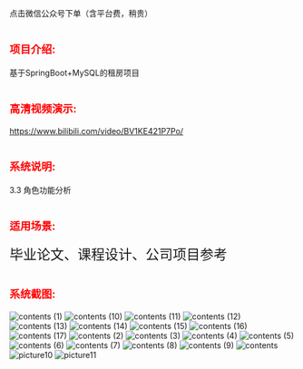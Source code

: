 点击微信公众号下单（含平台费，稍贵）</a></div>
<h1><span style="font-size: 14pt;"><strong style="color: #ff0000;">项目介绍:</strong></span></h1>
基于SpringBoot+MySQL的租房项目
<h1><span style="color: #ff0000; font-size: 14pt;"><strong>高清视频演示:</strong></span></h1>
<a href="https://www.bilibili.com/video/BV1KE421P7Po/">https://www.bilibili.com/video/BV1KE421P7Po/</a>
<h1><span style="color: #ff0000; font-size: 14pt;"><strong>系统说明:</strong></span></h1>
<a name="_Toc8557"></a><a name="_Toc163380757"></a><a name="_Toc152425655"></a><a name="_Toc163381055"></a><a name="_Toc7722"></a><a name="_Toc159782346"></a>3.3 角色功能分析


<h1><span style="color: #ff0000; font-size: 14pt;"><strong>适用场景:</strong></span></h1>
<span style="font-size: 18pt;">毕业论文、课程设计、公司项目参考</span>
<h1><span style="color: #ff0000; font-size: 14pt;"><strong>系统截图:</strong></span></h1>
<img src="https://99ym.oss-cn-chengdu.aliyuncs.com/1/8/2/contents%20%281%29.png" alt="contents (1)" />
<img src="https://99ym.oss-cn-chengdu.aliyuncs.com/1/8/2/contents%20%2810%29.png" alt="contents (10)" />
<img src="https://99ym.oss-cn-chengdu.aliyuncs.com/1/8/2/contents%20%2811%29.png" alt="contents (11)" />
<img src="https://99ym.oss-cn-chengdu.aliyuncs.com/1/8/2/contents%20%2812%29.png" alt="contents (12)" />
<img src="https://99ym.oss-cn-chengdu.aliyuncs.com/1/8/2/contents%20%2813%29.png" alt="contents (13)" />
<img src="https://99ym.oss-cn-chengdu.aliyuncs.com/1/8/2/contents%20%2814%29.png" alt="contents (14)" />
<img src="https://99ym.oss-cn-chengdu.aliyuncs.com/1/8/2/contents%20%2815%29.png" alt="contents (15)" />
<img src="https://99ym.oss-cn-chengdu.aliyuncs.com/1/8/2/contents%20%2816%29.png" alt="contents (16)" />
<img src="https://99ym.oss-cn-chengdu.aliyuncs.com/1/8/2/contents%20%2817%29.png" alt="contents (17)" />
<img src="https://99ym.oss-cn-chengdu.aliyuncs.com/1/8/2/contents%20%282%29.png" alt="contents (2)" />
<img src="https://99ym.oss-cn-chengdu.aliyuncs.com/1/8/2/contents%20%283%29.png" alt="contents (3)" />
<img src="https://99ym.oss-cn-chengdu.aliyuncs.com/1/8/2/contents%20%284%29.png" alt="contents (4)" />
<img src="https://99ym.oss-cn-chengdu.aliyuncs.com/1/8/2/contents%20%285%29.png" alt="contents (5)" />
<img src="https://99ym.oss-cn-chengdu.aliyuncs.com/1/8/2/contents%20%286%29.png" alt="contents (6)" />
<img src="https://99ym.oss-cn-chengdu.aliyuncs.com/1/8/2/contents%20%287%29.png" alt="contents (7)" />
<img src="https://99ym.oss-cn-chengdu.aliyuncs.com/1/8/2/contents%20%288%29.png" alt="contents (8)" />
<img src="https://99ym.oss-cn-chengdu.aliyuncs.com/1/8/2/contents%20%289%29.png" alt="contents (9)" />
<img src="https://99ym.oss-cn-chengdu.aliyuncs.com/1/8/2/contents.png" alt="contents" />
<img src="https://99ym.oss-cn-chengdu.aliyuncs.com/1/8/2/picture10.png" alt="picture10" />
<img src="https://99ym.oss-cn-chengdu.aliyuncs.com/1/8/2/picture11.png" alt="picture11" />
